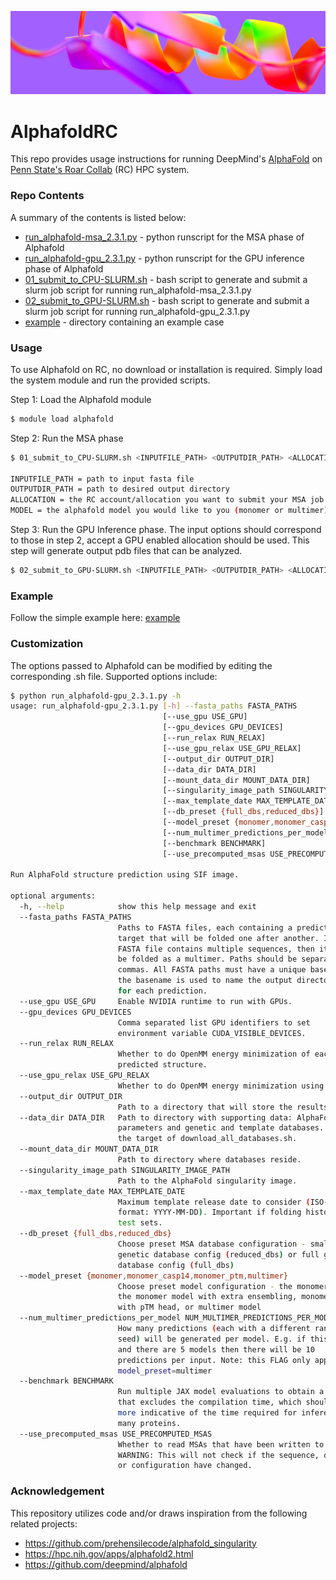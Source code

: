 ![header](header.jpeg)

# AlphafoldRC

This repo provides usage instructions for running DeepMind's [AlphaFold](https://github.com/deepmind/alphafold) on [Penn State's Roar Collab](https://www.icds.psu.edu/) (RC) HPC system.

### Repo Contents
A summary of the contents is listed below:
* [run_alphafold-msa_2.3.1.py](run_alphafold-msa_2.3.1.py) - python runscript for the MSA phase of Alphafold
* [run_alphafold-gpu_2.3.1.py](run_alphafold-gpu_2.3.1.py) - python runscript for the GPU inference phase of Alphafold
* [01_submit_to_CPU-SLURM.sh](01_submit_to_CPU-SLURM.sh) - bash script to generate and submit a slurm job script for running run_alphafold-msa_2.3.1.py
* [02_submit_to_GPU-SLURM.sh](02_submit_to_GPU-SLURM.sh) - bash script to generate and submit a slurm job script for running run_alphafold-gpu_2.3.1.py
* [example](example) - directory containing an example case

### Usage
To use Alphafold on RC, no download or installation is required. Simply load the system module and run the provided scripts.

Step 1: Load the Alphafold module
```bash
$ module load alphafold
```

Step 2: Run the MSA phase
```bash
$ 01_submit_to_CPU-SLURM.sh <INPUTFILE_PATH> <OUTPUTDIR_PATH> <ALLOCATION> <MODEL>

INPUTFILE_PATH = path to input fasta file
OUTPUTDIR_PATH = path to desired output directory
ALLOCATION = the RC account/allocation you want to submit your MSA job to
MODEL = the alphafold model you would like to you (monomer or multimer)
```

Step 3: Run the GPU Inference phase. The input options should correspond to those in step 2, accept a GPU enabled allocation should be used. This step will generate output pdb files that can be analyzed.
```bash
$ 02_submit_to_GPU-SLURM.sh <INPUTFILE_PATH> <OUTPUTDIR_PATH> <ALLOCATION> <MODEL>
```

### Example
Follow the simple example here: [example](example)

### Customization
The options passed to Alphafold can be modified by editing the corresponding .sh file. Supported options include:
```bash
$ python run_alphafold-gpu_2.3.1.py -h
usage: run_alphafold-gpu_2.3.1.py [-h] --fasta_paths FASTA_PATHS
                                  [--use_gpu USE_GPU]
                                  [--gpu_devices GPU_DEVICES]
                                  [--run_relax RUN_RELAX]
                                  [--use_gpu_relax USE_GPU_RELAX]
                                  [--output_dir OUTPUT_DIR]
                                  [--data_dir DATA_DIR]
                                  [--mount_data_dir MOUNT_DATA_DIR]
                                  [--singularity_image_path SINGULARITY_IMAGE_PATH]
                                  [--max_template_date MAX_TEMPLATE_DATE]
                                  [--db_preset {full_dbs,reduced_dbs}]
                                  [--model_preset {monomer,monomer_casp14,monomer_ptm,multimer}]
                                  [--num_multimer_predictions_per_model NUM_MULTIMER_PREDICTIONS_PER_MODEL]
                                  [--benchmark BENCHMARK]
                                  [--use_precomputed_msas USE_PRECOMPUTED_MSAS]

Run AlphaFold structure prediction using SIF image.

optional arguments:
  -h, --help            show this help message and exit
  --fasta_paths FASTA_PATHS
                        Paths to FASTA files, each containing a prediction
                        target that will be folded one after another. If a
                        FASTA file contains multiple sequences, then it will
                        be folded as a multimer. Paths should be separated by
                        commas. All FASTA paths must have a unique basename as
                        the basename is used to name the output directories
                        for each prediction.
  --use_gpu USE_GPU     Enable NVIDIA runtime to run with GPUs.
  --gpu_devices GPU_DEVICES
                        Comma separated list GPU identifiers to set
                        environment variable CUDA_VISIBLE_DEVICES.
  --run_relax RUN_RELAX
                        Whether to do OpenMM energy minimization of each
                        predicted structure.
  --use_gpu_relax USE_GPU_RELAX
                        Whether to do OpenMM energy minimization using GPU.
  --output_dir OUTPUT_DIR
                        Path to a directory that will store the results.
  --data_dir DATA_DIR   Path to directory with supporting data: AlphaFold
                        parameters and genetic and template databases. Set to
                        the target of download_all_databases.sh.
  --mount_data_dir MOUNT_DATA_DIR
                        Path to directory where databases reside.
  --singularity_image_path SINGULARITY_IMAGE_PATH
                        Path to the AlphaFold singularity image.
  --max_template_date MAX_TEMPLATE_DATE
                        Maximum template release date to consider (ISO-8601
                        format: YYYY-MM-DD). Important if folding historical
                        test sets.
  --db_preset {full_dbs,reduced_dbs}
                        Choose preset MSA database configuration - smaller
                        genetic database config (reduced_dbs) or full genetic
                        database config (full_dbs)
  --model_preset {monomer,monomer_casp14,monomer_ptm,multimer}
                        Choose preset model configuration - the monomer model,
                        the monomer model with extra ensembling, monomer model
                        with pTM head, or multimer model
  --num_multimer_predictions_per_model NUM_MULTIMER_PREDICTIONS_PER_MODEL
                        How many predictions (each with a different random
                        seed) will be generated per model. E.g. if this is 2
                        and there are 5 models then there will be 10
                        predictions per input. Note: this FLAG only applies if
                        model_preset=multimer
  --benchmark BENCHMARK
                        Run multiple JAX model evaluations to obtain a timing
                        that excludes the compilation time, which should be
                        more indicative of the time required for inferencing
                        many proteins.
  --use_precomputed_msas USE_PRECOMPUTED_MSAS
                        Whether to read MSAs that have been written to disk.
                        WARNING: This will not check if the sequence, database
                        or configuration have changed.
```

### Acknowledgement
This repository utilizes code and/or draws inspiration from the following related projects:
* https://github.com/prehensilecode/alphafold_singularity
* https://hpc.nih.gov/apps/alphafold2.html
* https://github.com/deepmind/alphafold
